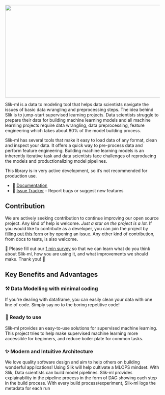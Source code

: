 <p align="center">


 <img  src="https://github.com/Sensei-akin/slik_python_package/blob/staging/docs/html/_images/SLIK-LOGO-BLACK-2.jpeg" width=900 height=300>

</p>

Slik-ml is a data to modeling tool that helps data scientists navigate the issues of basic data wrangling and preprocessing steps. The idea behind Slik is to jump-start supervised learning projects. Data scientists struggle to prepare their data for building machine learning models and all machine learning projects require data wrangling, data preprocessing, feature engineering which takes about 80% of the model building process.

Slik-ml has several tools that make it easy to load data of any format, clean and inspect your data. It offers a quick way to pre-process data and perform feature engineering. Building machine learning models is an inherently iterative task and data scientists face challenges of reproducing the models and productionalizing model pipelines.


This library is in very active development, so it’s not recommended for production use.

- 📖 [Documentation](https://sensei-akin.github.io/slik_python_package/html/index.html)
- 🐞 [Issue Tracker](https://github.com/AdesholaAfolabi/slik_python_package/issues) - Report bugs or suggest new features


## Contribution

We are actively seeking contribution to continue improving our open source project. Any kind of help is welcome. *Just a star on the project is a lot.* If you would like to contribute as a developer, you can join the project by [filling out this form](https://forms.gle/s88QBMXEzfaRB66s6) or by opening an issue. Any other kind of contribution, from docs to tests, is also welcome.


📣 Please fill out our [1 min survey](https://forms.gle/oGusaJK9QCTdimkg9) so that we can learn what do you think about Slik-ml, how you are using it, and what improvements we should make. Thank you! 👯


## Key Benefits and Advantages
### ⚒ Data Modelling with minimal coding
If you're dealing with dataframe, you can easily clean your data with one line of code. Simply say no to the boring repetitive code!

### 🚀 Ready to use
Slik-ml provides an easy-to-use solutions for supervised machine learning. This project tries to help make supervised machine learning more accessible for beginners, and reduce boiler plate for common tasks.

### ✨️ Modern and Intuitive Architecture
We love quality software design and aim to help others on building wonderful applications! Using Slik will help cultivate a MLOPS mindset. With Slik, Data scientists can build model pipelines. Slik-ml provides explainability in the pipeline process in the form of DAG showing each step in the build process. With every build process/experiment, Slik-ml logs the metadata for each run
